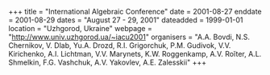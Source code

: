 +++
title = "International Algebraic Conference"
date = 2001-08-27
enddate = 2001-08-29
dates = "August 27 - 29, 2001"
dateadded = 1999-01-01
location = "Uzhgorod, Ukraine"
webpage = "http://www.univ.uzhgorod.ua/~iacu2001"
organisers = "A.A. Bovdi, N.S. Chernikov, V. Dlab, Yu.A. Drozd, R.I. Grigorchuk, P.M. Gudivok, V.V. Kirichenko, A.I. Lichtman, V.V. Marynets, K.W. Roggenkamp, A.V. Roĭter, A.L. Shmelkin, F.G. Vashchuk, A.V. Yakovlev, A.E. Zalesskii"
+++
